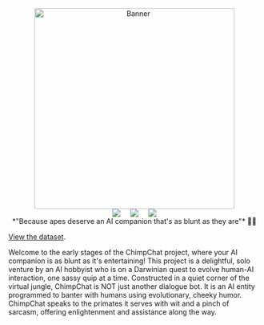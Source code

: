 <div style="display: flex; flex-direction: column; align-items: center; text-align: center;">
  <img src="https://huggingface.co/datasets/branles14/chimpchat/resolve/main/etc/images/chimpchat_banner.png" alt="Banner" style="width: 400px;">
  <div style="display: flex; align-items: center;">
    <img src="https://img.shields.io/endpoint?url=https%3A%2F%2Fhuggingface.co%2Fdatasets%2Fbranles14%2Fchimpchat%2Fraw%2Fmain%2Fetc%2Fshields%2Fstatus.json" style="margin-right: 10px; margin-top: 0px;">
    <img src="https://img.shields.io/endpoint?url=https%3A%2F%2Fhuggingface.co%2Fdatasets%2Fbranles14%2Fchimpchat%2Fraw%2Fmain%2Fetc%2Fshields%2Fexamples.json" style="margin-right: 10px; margin-left: 10px; margin-top: 0px;">
    <img src="https://img.shields.io/endpoint?url=https%3A%2F%2Fhuggingface.co%2Fdatasets%2Fbranles14%2Fchimpchat%2Fraw%2Fmain%2Fetc%2Fshields%2Flicense.json" style="margin-left: 10px; margin-top: 0px;">
  </div>
*"Because apes deserve an AI companion that's as blunt as they are"* 🤖🐒
</div>

[View the dataset](https://huggingface.co/datasets/branles14/chimpchat).  

Welcome to the early stages of the ChimpChat project, where your AI companion is as blunt as it's entertaining! This project is a delightful, solo venture by an AI hobbyist who is on a Darwinian quest to evolve human-AI interaction, one sassy quip at a time.
Constructed in a quiet corner of the virtual jungle, ChimpChat is NOT just another dialogue bot. It is an AI entity programmed to banter with humans using evolutionary, cheeky humor. ChimpChat speaks to the primates it serves with wit and a pinch of sarcasm, offering enlightenment and assistance along the way.
